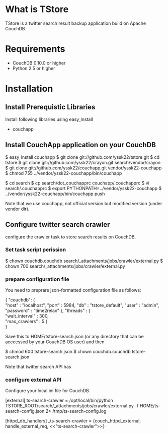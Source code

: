 # What is TStore

TStore is a twitter search result backup application build on Apache CouchDB.

# Requirements

- CouchDB 0.10.0 or higher
- Python 2.5 or higher
  
# Installation

## Install Prerequistic Libraries

Install following libraries using easy_install 

- couchapp

## Install CouchApp application on your CouchDB
  
  $ easy_install couchapp
  $ git clone git://github.com/yssk22/tstore.git
  $ cd tstore
  $ git clone git://github.com/yssk22/crayon.git search/vendor/crayon
  $ git clone git://github.com/yssk22/couchapp.git vendor/yssk22-couchapp
  $ chmod 755 ../vendor/yssk22-couchapp/bin/couchapp

  $ cd search
  $ cp search/dot_couchapprc couchapp/.couchapprc
  $ vi search/.couchapprc
  $ export PYTHONPATH=../vendor/yssk22-couchapp
  $ ../vendor/yssk22-couchapp/bin/couchapp push 

Note that we use couchapp, not official version but modified version (under vendor dir).

## Configure twitter search crawler

configure the crawler task to store search results on CouchDB.

### Set task script perission

  $ chown couchdb.couchdb search/_attachments/jobs/crawler/external.py
  $ chown 700 search/_attachments/jobs/crawler/external.py

### prepare configuration file

You need to preprare json-formatted configuration file as follows:

   {
     "couchdb": {              
         "host" : "localhost",
         "port" : 5984,
         "db"   : "tstore_default",
         "user" : "admin",
         "password" : "time2relax"
     },
     "threads" : {              
         "wait_interval"  : 300,  
         "max_crawlers"   : 5
     }  
   }

Save this to HOME/tstore-search.json (or any directory that can be acceessed by your CouchDB OS user) and then

   $ chmod 600 tstore-search.json
   $ chown couchdb.couchdb tstore-search.json

Note that twitter search API has 

### configure external API 

Configure your local.ini file for CouchDB.

   [external]
   ts-search-crawler = /opt/local/bin/python TSTORE_ROOT/search/_attachments/jobs/crawler/external.py -f HOME/ts-search-config.json 2> /tmp/ts-search-config.log

   [httpd_db_handlers]
   _ts-search-crawler = {couch_httpd_external, handle_external_req, <<"ts-search-crawler">>}
